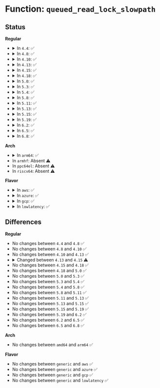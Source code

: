 # Function: <code>queued_read_lock_slowpath</code>

## Status
<b>Regular</b>
<ul>
<li>
<details>
<summary>In <code>4.4</code>: ✅</summary>

```c
void queued_read_lock_slowpath(struct qrwlock *lock, u32 cnts);
```

**Collision:** Unique Global

**Inline:** No

**Transformation:** False

**Instances:**

```
In kernel/locking/qrwlock.c (ffffffff810cbdc0)
Location: kernel/locking/qrwlock.c:67
Inline: False
Direct callers:
  - kernel/locking/spinlock.c:_raw_read_lock
  - kernel/locking/spinlock.c:_raw_read_lock_irq
  - kernel/locking/spinlock.c:_raw_read_lock_bh
  - kernel/locking/spinlock.c:_raw_read_lock_irqsave
```
**Symbols:**

```
ffffffff810cbdc0-ffffffff810cbe51: queued_read_lock_slowpath (STB_GLOBAL)
```
</details>
</li>
<li>
<details>
<summary>In <code>4.8</code>: ✅</summary>

```c
void queued_read_lock_slowpath(struct qrwlock *lock, u32 cnts);
```

**Collision:** Unique Global

**Inline:** No

**Transformation:** False

**Instances:**

```
In kernel/locking/qrwlock.c (ffffffff810d08d0)
Location: kernel/locking/qrwlock.c:67
Inline: False
Direct callers:
  - kernel/locking/spinlock.c:_raw_read_lock_irqsave
  - kernel/locking/spinlock.c:_raw_read_lock_irq
  - kernel/locking/spinlock.c:_raw_read_lock_bh
  - kernel/locking/spinlock.c:_raw_read_lock
```
**Symbols:**

```
ffffffff810d08d0-ffffffff810d0961: queued_read_lock_slowpath (STB_GLOBAL)
```
</details>
</li>
<li>
<details>
<summary>In <code>4.10</code>: ✅</summary>

```c
void queued_read_lock_slowpath(struct qrwlock *lock, u32 cnts);
```

**Collision:** Unique Global

**Inline:** No

**Transformation:** False

**Instances:**

```
In kernel/locking/qrwlock.c (ffffffff810d7340)
Location: kernel/locking/qrwlock.c:67
Inline: False
Direct callers:
  - kernel/locking/spinlock.c:_raw_read_lock_irqsave
  - kernel/locking/spinlock.c:_raw_read_lock_irq
  - kernel/locking/spinlock.c:_raw_read_lock_bh
  - kernel/locking/spinlock.c:_raw_read_lock
```
**Symbols:**

```
ffffffff810d7340-ffffffff810d73d1: queued_read_lock_slowpath (STB_GLOBAL)
```
</details>
</li>
<li>
<details>
<summary>In <code>4.13</code>: ✅</summary>

```c
void queued_read_lock_slowpath(struct qrwlock *lock, u32 cnts);
```

**Collision:** Unique Global

**Inline:** No

**Transformation:** False

**Instances:**

```
In kernel/locking/qrwlock.c (ffffffff810d6380)
Location: kernel/locking/qrwlock.c:68
Inline: False
Direct callers:
  - kernel/locking/spinlock.c:_raw_read_lock_irqsave
  - kernel/locking/spinlock.c:_raw_read_lock_irq
  - kernel/locking/spinlock.c:_raw_read_lock_bh
  - kernel/locking/spinlock.c:_raw_read_lock
```
**Symbols:**

```
ffffffff810d6380-ffffffff810d6411: queued_read_lock_slowpath (STB_GLOBAL)
```
</details>
</li>
<li>
<details>
<summary>In <code>4.15</code>: ✅</summary>

```c
void queued_read_lock_slowpath(struct qrwlock *lock);
```

**Collision:** Unique Global

**Inline:** No

**Transformation:** False

**Instances:**

```
In kernel/locking/qrwlock.c (ffffffff810de330)
Location: kernel/locking/qrwlock.c:30
Inline: False
Direct callers:
  - kernel/locking/spinlock.c:_raw_read_lock_irqsave
  - kernel/locking/spinlock.c:_raw_read_lock_irq
  - kernel/locking/spinlock.c:_raw_read_lock_bh
  - kernel/locking/spinlock.c:_raw_read_lock
```
**Symbols:**

```
ffffffff810de330-ffffffff810de3a5: queued_read_lock_slowpath (STB_GLOBAL)
```
</details>
</li>
<li>
<details>
<summary>In <code>4.18</code>: ✅</summary>

```c
void queued_read_lock_slowpath(struct qrwlock *lock);
```

**Collision:** Unique Global

**Inline:** No

**Transformation:** False

**Instances:**

```
In kernel/locking/qrwlock.c (ffffffff810e6900)
Location: kernel/locking/qrwlock.c:30
Inline: False
Direct callers:
  - kernel/locking/spinlock.c:_raw_read_lock_irqsave
  - kernel/locking/spinlock.c:_raw_read_lock_irq
  - kernel/locking/spinlock.c:_raw_read_lock_bh
  - kernel/locking/spinlock.c:_raw_read_lock
```
**Symbols:**

```
ffffffff810e6900-ffffffff810e697b: queued_read_lock_slowpath (STB_GLOBAL)
```
</details>
</li>
<li>
<details>
<summary>In <code>5.0</code>: ✅</summary>

```c
void queued_read_lock_slowpath(struct qrwlock *lock);
```

**Collision:** Unique Global

**Inline:** No

**Transformation:** False

**Instances:**

```
In kernel/locking/qrwlock.c (ffffffff810f1f00)
Location: kernel/locking/qrwlock.c:30
Inline: False
Direct callers:
  - kernel/locking/spinlock.c:_raw_read_lock_irqsave
  - kernel/locking/spinlock.c:_raw_read_lock_irq
  - kernel/locking/spinlock.c:_raw_read_lock_bh
  - kernel/locking/spinlock.c:_raw_read_lock
```
**Symbols:**

```
ffffffff810f1f00-ffffffff810f1f79: queued_read_lock_slowpath (STB_GLOBAL)
```
</details>
</li>
<li>
<details>
<summary>In <code>5.3</code>: ✅</summary>

```c
void queued_read_lock_slowpath(struct qrwlock *lock);
```

**Collision:** Unique Global

**Inline:** No

**Transformation:** False

**Instances:**

```
In kernel/locking/qrwlock.c (ffffffff810fa470)
Location: kernel/locking/qrwlock.c:21
Inline: False
Direct callers:
  - kernel/locking/spinlock.c:_raw_read_lock_irqsave
  - kernel/locking/spinlock.c:_raw_read_lock_irq
  - kernel/locking/spinlock.c:_raw_read_lock_bh
  - kernel/locking/spinlock.c:_raw_read_lock
```
**Symbols:**

```
ffffffff810fa470-ffffffff810fa4e9: queued_read_lock_slowpath (STB_GLOBAL)
```
</details>
</li>
<li>
<details>
<summary>In <code>5.4</code>: ✅</summary>

```c
void queued_read_lock_slowpath(struct qrwlock *lock);
```

**Collision:** Unique Global

**Inline:** No

**Transformation:** False

**Instances:**

```
In kernel/locking/qrwlock.c (ffffffff81106250)
Location: kernel/locking/qrwlock.c:21
Inline: False
Direct callers:
  - kernel/locking/spinlock.c:_raw_read_lock_irqsave
  - kernel/locking/spinlock.c:_raw_read_lock_irq
  - kernel/locking/spinlock.c:_raw_read_lock_bh
  - kernel/locking/spinlock.c:_raw_read_lock
```
**Symbols:**

```
ffffffff81106250-ffffffff811062c9: queued_read_lock_slowpath (STB_GLOBAL)
```
</details>
</li>
<li>
<details>
<summary>In <code>5.8</code>: ✅</summary>

```c
void queued_read_lock_slowpath(struct qrwlock *lock);
```

**Collision:** Unique Global

**Inline:** No

**Transformation:** False

**Instances:**

```
In kernel/locking/qrwlock.c (ffffffff81111170)
Location: kernel/locking/qrwlock.c:21
Inline: False
Direct callers:
  - kernel/locking/spinlock.c:_raw_read_lock_irqsave
  - kernel/locking/spinlock.c:_raw_read_lock_irq
  - kernel/locking/spinlock.c:_raw_read_lock_bh
  - kernel/locking/spinlock.c:_raw_read_lock
```
**Symbols:**

```
ffffffff81111170-ffffffff811111e9: queued_read_lock_slowpath (STB_GLOBAL)
```
</details>
</li>
<li>
<details>
<summary>In <code>5.11</code>: ✅</summary>

```c
void queued_read_lock_slowpath(struct qrwlock *lock);
```

**Collision:** Unique Global

**Inline:** No

**Transformation:** False

**Instances:**

```
In kernel/locking/qrwlock.c (ffffffff8110e2f0)
Location: kernel/locking/qrwlock.c:21
Inline: False
Direct callers:
  - kernel/locking/spinlock.c:_raw_read_lock_irqsave
  - kernel/locking/spinlock.c:_raw_read_lock_irq
  - kernel/locking/spinlock.c:_raw_read_lock_bh
  - kernel/locking/spinlock.c:_raw_read_lock
```
**Symbols:**

```
ffffffff8110e2f0-ffffffff8110e369: queued_read_lock_slowpath (STB_GLOBAL)
```
</details>
</li>
<li>
<details>
<summary>In <code>5.13</code>: ✅</summary>

```c
void queued_read_lock_slowpath(struct qrwlock *lock);
```

**Collision:** Unique Global

**Inline:** No

**Transformation:** False

**Instances:**

```
In kernel/locking/qrwlock.c (ffffffff8110ee00)
Location: kernel/locking/qrwlock.c:20
Inline: False
Direct callers:
  - kernel/locking/spinlock.c:_raw_read_lock_irqsave
  - kernel/locking/spinlock.c:_raw_read_lock_irq
  - kernel/locking/spinlock.c:_raw_read_lock_bh
  - kernel/locking/spinlock.c:_raw_read_lock
```
**Symbols:**

```
ffffffff8110ee00-ffffffff8110ee79: queued_read_lock_slowpath (STB_GLOBAL)
```
</details>
</li>
<li>
<details>
<summary>In <code>5.15</code>: ✅</summary>

```c
void queued_read_lock_slowpath(struct qrwlock *lock);
```

**Collision:** Unique Global

**Inline:** No

**Transformation:** False

**Instances:**

```
In kernel/locking/qrwlock.c (ffffffff8112e6a0)
Location: kernel/locking/qrwlock.c:20
Inline: False
Direct callers:
  - kernel/locking/spinlock.c:_raw_read_lock_irqsave
  - kernel/locking/spinlock.c:_raw_read_lock_irq
  - kernel/locking/spinlock.c:_raw_read_lock_bh
  - kernel/locking/spinlock.c:_raw_read_lock
```
**Symbols:**

```
ffffffff8112e6a0-ffffffff8112e719: queued_read_lock_slowpath (STB_GLOBAL)
```
</details>
</li>
<li>
<details>
<summary>In <code>5.19</code>: ✅</summary>

```c
void queued_read_lock_slowpath(struct qrwlock *lock);
```

**Collision:** Unique Global

**Inline:** No

**Transformation:** False

**Instances:**

```
In kernel/locking/qrwlock.c (ffffffff8114f8c0)
Location: kernel/locking/qrwlock.c:21
Inline: False
Direct callers:
  - kernel/locking/spinlock.c:__raw_read_lock_irqsave
  - kernel/locking/spinlock.c:_raw_read_lock_irq
  - kernel/locking/spinlock.c:_raw_read_lock_bh
  - kernel/locking/spinlock.c:_raw_read_lock
```
**Symbols:**

```
ffffffff8114f8c0-ffffffff8114fa15: queued_read_lock_slowpath (STB_GLOBAL)
```
</details>
</li>
<li>
<details>
<summary>In <code>6.2</code>: ✅</summary>

```c
void queued_read_lock_slowpath(struct qrwlock *lock);
```

**Collision:** Unique Global

**Inline:** No

**Transformation:** False

**Instances:**

```
In kernel/locking/qrwlock.c (ffffffff820d6c10)
Location: kernel/locking/qrwlock.c:21
Inline: False
Direct callers:
  - kernel/locking/spinlock.c:__raw_read_lock_irqsave
  - kernel/locking/spinlock.c:_raw_read_lock_irq
  - kernel/locking/spinlock.c:_raw_read_lock_bh
  - kernel/locking/spinlock.c:_raw_read_lock
```
**Symbols:**

```
ffffffff820d6c10-ffffffff820d6d65: queued_read_lock_slowpath (STB_GLOBAL)
```
</details>
</li>
<li>
<details>
<summary>In <code>6.5</code>: ✅</summary>

```c
void queued_read_lock_slowpath(struct qrwlock *lock);
```

**Collision:** Unique Global

**Inline:** No

**Transformation:** False

**Instances:**

```
In kernel/locking/qrwlock.c (ffffffff82159fa0)
Location: kernel/locking/qrwlock.c:21
Inline: False
Direct callers:
  - kernel/locking/spinlock.c:__raw_read_lock_irqsave
  - kernel/locking/spinlock.c:_raw_read_lock_irq
  - kernel/locking/spinlock.c:_raw_read_lock_bh
  - kernel/locking/spinlock.c:_raw_read_lock
```
**Symbols:**

```
ffffffff82159fa0-ffffffff8215a0f5: queued_read_lock_slowpath (STB_GLOBAL)
```
</details>
</li>
<li>
<details>
<summary>In <code>6.8</code>: ✅</summary>

```c
void queued_read_lock_slowpath(struct qrwlock *lock);
```

**Collision:** Unique Global

**Inline:** No

**Transformation:** False

**Instances:**

```
In kernel/locking/qrwlock.c (ffffffff8223d820)
Location: kernel/locking/qrwlock.c:21
Inline: False
Direct callers:
  - kernel/locking/spinlock.c:__raw_read_lock_irqsave
  - kernel/locking/spinlock.c:_raw_read_lock_irq
  - kernel/locking/spinlock.c:_raw_read_lock_bh
  - kernel/locking/spinlock.c:_raw_read_lock
```
**Symbols:**

```
ffffffff8223d820-ffffffff8223d975: queued_read_lock_slowpath (STB_GLOBAL)
```
</details>
</li>
</ul>
<b>Arch</b>
<ul>
<li>
<details>
<summary>In <code>arm64</code>: ✅</summary>

```c
void queued_read_lock_slowpath(struct qrwlock *lock);
```

**Collision:** Unique Global

**Inline:** No

**Transformation:** False

**Instances:**

```
In kernel/locking/qrwlock.c (ffff80001016c708)
Location: kernel/locking/qrwlock.c:21
Inline: False
Direct callers:
  - arch/arm/xen/p2m.c:__pfn_to_mfn
  - kernel/fork.c:walk_process_tree
  - kernel/exit.c:do_wait
  - kernel/exit.c:mm_update_next_owner
  - kernel/exit.c:is_current_pgrp_orphaned
  - kernel/resource.c:iomem_is_exclusive
  - kernel/resource.c:iomem_map_sanity_check
  - kernel/resource.c:lookup_resource
  - kernel/resource.c:region_intersects
  - kernel/resource.c:find_next_iomem_res
  - kernel/resource.c:r_start
  - kernel/ptrace.c:ptrace_check_attach
  - kernel/signal.c:__arm64_sys_kill
  - kernel/signal.c:get_signal
  - kernel/signal.c:do_signal_stop
  - kernel/signal.c:ptrace_stop
  - kernel/signal.c:kill_pgrp
  - kernel/sys.c:do_prlimit
  - kernel/sys.c:__arm64_sys_getpriority
  - kernel/sys.c:__arm64_sys_setpriority
  - kernel/sched/core.c:normalize_rt_tasks
  - kernel/sched/rt.c:sched_rt_handler
  - kernel/sched/rt.c:tg_set_rt_bandwidth
  - kernel/power/process.c:thaw_processes
  - kernel/power/process.c:try_to_freeze_tasks
  - kernel/cgroup/cgroup.c:cgroup_enable_task_cg_lists
  - kernel/pid_namespace.c:pidns_for_children_get
  - kernel/pid_namespace.c:reboot_pid_ns
  - kernel/pid_namespace.c:zap_pid_ns_processes
  - kernel/tracepoint.c:syscall_unregfunc
  - kernel/tracepoint.c:syscall_regfunc
  - kernel/trace/fgraph.c:start_graph_tracing
  - kernel/trace/trace_uprobe.c:uprobe_perf_filter
  - mm/mempolicy.c:mpol_shared_policy_lookup
  - mm/zsmalloc.c:zs_free
  - mm/zsmalloc.c:zs_map_object
  - fs/exec.c:de_thread
  - fs/exec.c:__arm64_sys_uselib
  - fs/exec.c:__arm64_sys_uselib
  - fs/fcntl.c:send_sigurg
  - fs/fcntl.c:send_sigurg
  - fs/fcntl.c:send_sigio
  - fs/fcntl.c:send_sigio
  - fs/fcntl.c:do_fcntl
  - fs/fcntl.c:do_fcntl
  - fs/fcntl.c:f_getown
  - fs/filesystems.c:__get_fs_type
  - fs/filesystems.c:filesystems_proc_show
  - fs/filesystems.c:__arm64_sys_sysfs
  - fs/filesystems.c:__arm64_sys_sysfs
  - fs/filesystems.c:fs_name
  - fs/fs_struct.c:chroot_fs_refs
  - fs/eventpoll.c:ep_poll_callback
  - fs/proc/generic.c:__proc_create
  - fs/proc/array.c:get_children_pid
  - fs/ext4/extents_status.c:ext4_es_delayed_clu
  - fs/ext4/extents_status.c:ext4_is_pending
  - fs/ext4/extents_status.c:ext4_es_lookup_extent
  - fs/ext4/extents_status.c:ext4_es_scan_clu
  - fs/ext4/extents_status.c:ext4_es_scan_range
  - fs/ext4/extents_status.c:ext4_es_find_extent_range
  - fs/ext4/inode.c:ext4_setattr
  - fs/ext4/inode.c:__ext4_iget
  - fs/ext4/super.c:ext4_sync_fs
  - fs/jbd2/transaction.c:jbd2_journal_begin_ordered_truncate
  - fs/jbd2/transaction.c:jbd2_journal_stop
  - fs/jbd2/transaction.c:jbd2__journal_restart
  - fs/jbd2/transaction.c:jbd2_journal_extend
  - fs/jbd2/transaction.c:start_this_handle
  - fs/jbd2/journal.c:jbd2_journal_errno
  - fs/jbd2/journal.c:jbd2_journal_get_log_tail
  - fs/jbd2/journal.c:jbd2_complete_transaction
  - fs/jbd2/journal.c:jbd2_transaction_committed
  - fs/jbd2/journal.c:jbd2_log_wait_commit
  - fs/jbd2/journal.c:jbd2_log_wait_commit
  - fs/jbd2/journal.c:__jbd2_journal_force_commit
  - security/keys/keyring.c:find_keyring_by_name
  - security/selinux/hooks.c:selinux_bprm_committed_creds
  - security/selinux/ss/services.c:security_read_policy
  - security/selinux/ss/services.c:security_netlbl_sid_to_secattr
  - security/selinux/ss/services.c:security_netlbl_secattr_to_sid
  - security/selinux/ss/services.c:selinux_audit_rule_match
  - security/selinux/ss/services.c:selinux_audit_rule_init
  - security/selinux/ss/services.c:security_policycap_supported
  - security/selinux/ss/services.c:security_get_permissions
  - security/selinux/ss/services.c:security_get_classes
  - security/selinux/ss/services.c:security_net_peersid_resolve
  - security/selinux/ss/services.c:security_sid_mls_copy
  - security/selinux/ss/services.c:security_get_bool_value
  - security/selinux/ss/services.c:security_fs_use
  - security/selinux/ss/services.c:security_genfs_sid
  - security/selinux/ss/services.c:security_get_user_sids
  - security/selinux/ss/services.c:security_node_sid
  - security/selinux/ss/services.c:security_netif_sid
  - security/selinux/ss/services.c:security_ib_endport_sid
  - security/selinux/ss/services.c:security_ib_pkey_sid
  - security/selinux/ss/services.c:security_port_sid
  - security/selinux/ss/services.c:security_policydb_len
  - security/selinux/ss/services.c:security_compute_av_user
  - security/selinux/ss/services.c:security_compute_av
  - security/selinux/ss/services.c:security_compute_xperms_decision
  - security/selinux/ss/services.c:security_bounded_transition
  - security/apparmor/label.c:__labelset_update
  - security/apparmor/label.c:aa_label_find_merge
  - security/apparmor/label.c:aa_label_insert
  - security/apparmor/label.c:vec_find
  - security/integrity/iint.c:integrity_iint_find
  - drivers/tty/tty_io.c:tty_release
  - drivers/tty/tty_jobctrl.c:tty_jobctrl_ioctl
  - drivers/tty/tty_jobctrl.c:tty_signal_session_leader
  - drivers/tty/tty_jobctrl.c:tty_open_proc_set_tty
  - drivers/tty/sysrq.c:send_sig_all
  - drivers/scsi/sg.c:sg_proc_seq_show_debug
  - drivers/scsi/sg.c:sg_proc_seq_show_debug
  - drivers/scsi/sg.c:sg_proc_seq_show_debug
  - drivers/scsi/sg.c:sg_proc_seq_show_devstrs
  - drivers/scsi/sg.c:sg_proc_seq_show_dev
  - drivers/scsi/sg.c:dev_seq_start
  - drivers/scsi/sg.c:sg_remove_device
  - drivers/scsi/sg.c:sg_poll
  - drivers/scsi/sg.c:sg_ioctl
  - drivers/scsi/sg.c:sg_ioctl
  - drivers/scsi/sg.c:sg_ioctl
  - drivers/scsi/sg.c:sg_open
  - drivers/net/ppp/ppp_generic.c:ppp_dev_name
  - drivers/net/ppp/ppp_generic.c:ppp_unit_number
  - drivers/net/ppp/ppp_generic.c:ppp_input_error
  - drivers/net/ppp/ppp_generic.c:ppp_input
  - drivers/net/ppp/ppp_generic.c:ppp_channel_push
  - drivers/cpufreq/cpufreq.c:cpufreq_quick_get
  - drivers/cpufreq/cpufreq.c:cpufreq_cpu_get
  - drivers/leds/led-triggers.c:led_trigger_blink_oneshot
  - net/core/sock.c:sock_i_ino
  - net/core/sock.c:sock_i_uid
  - net/core/neighbour.c:neigh_seq_start
  - net/core/neighbour.c:neigh_for_each
  - net/core/neighbour.c:neigh_dump_info
  - net/core/neighbour.c:neigh_fill_info
  - net/core/neighbour.c:neightbl_dump_info
  - net/core/neighbour.c:pneigh_lookup
  - net/core/net-sysfs.c:operstate_show
  - net/core/net-sysfs.c:address_show
  - net/core/netpoll.c:netpoll_setup
  - net/sched/sch_api.c:qdisc_lookup_ops
  - net/sched/sch_api.c:qdisc_get_default
  - net/sched/cls_api.c:__tcf_proto_lookup_ops
  - net/sched/act_api.c:tc_lookup_action
  - net/sched/act_api.c:tc_lookup_action_n
  - net/netlink/af_netlink.c:netlink_getsockopt
  - net/netlink/af_netlink.c:netlink_set_err
  - net/netlink/af_netlink.c:netlink_broadcast_filtered
  - net/netlink/af_netlink.c:netlink_getname
  - net/netlink/af_netlink.c:netlink_bind
  - net/netlink/af_netlink.c:netlink_create
  - net/netlink/af_netlink.c:netlink_create
  - net/ipv4/raw.c:raw_seq_start
  - net/ipv4/raw.c:raw_icmp_error
  - net/ipv4/raw.c:raw_local_deliver
  - net/ipv4/arp.c:arp_seq_show
  - net/ipv4/arp.c:arp_ioctl
  - net/ipv4/ping.c:ping_seq_start
  - net/ipv4/ping.c:ping_lookup
  - net/ipv4/ipmr.c:ipmr_vif_seq_start
  - net/ipv4/ipmr.c:ipmr_get_route
  - net/ipv4/ipmr.c:ipmr_get_route
  - net/ipv4/ipmr.c:ip_mr_input
  - net/ipv4/ipmr.c:ip_mr_input
  - net/ipv4/ipmr.c:ipmr_compat_ioctl
  - net/ipv4/ipmr.c:ipmr_ioctl
  - net/ipv4/ipmr.c:reg_vif_xmit
  - net/xfrm/xfrm_policy.c:xfrm_policy_timer
  - net/ipv6/anycast.c:ac6_seq_start
  - net/ipv6/anycast.c:ipv6_chk_acast_addr
  - net/ipv6/ip6_output.c:ip6_forward
  - net/ipv6/addrconf.c:addrconf_disable_policy_idev
  - net/ipv6/addrconf.c:inet6_fill_ifla6_attrs
  - net/ipv6/addrconf.c:in6_dump_addrs
  - net/ipv6/addrconf.c:addrconf_dad_run
  - net/ipv6/addrconf.c:addrconf_dad_completed
  - net/ipv6/addrconf.c:addrconf_dad_work
  - net/ipv6/addrconf.c:inet6_addr_del
  - net/ipv6/addrconf.c:addrconf_prefix_rcv
  - net/ipv6/addrconf.c:manage_tempaddrs
  - net/ipv6/addrconf.c:ipv6_get_lladdr
  - net/ipv6/route.c:rt6_score_route
  - net/ipv6/ip6_fib.c:fib6_del
  - net/ipv6/ndisc.c:ndisc_send_redirect
  - net/ipv6/ndisc.c:ndisc_recv_ns
  - net/ipv6/ndisc.c:ndisc_send_unsol_na
  - net/ipv6/raw.c:raw6_icmp_error
  - net/ipv6/raw.c:raw6_local_deliver
  - net/ipv6/mcast.c:igmp6_mcf_seq_next
  - net/ipv6/mcast.c:igmp6_mcf_seq_start
  - net/ipv6/mcast.c:igmp6_mc_seq_start
  - net/ipv6/mcast.c:ipv6_mc_netdev_event
  - net/ipv6/mcast.c:ipv6_mc_up
  - net/ipv6/mcast.c:ipv6_mc_down
  - net/ipv6/mcast.c:ipv6_mc_unmap
  - net/ipv6/mcast.c:mld_ifc_timer_expire
  - net/ipv6/mcast.c:ip6_mc_add_src
  - net/ipv6/mcast.c:ip6_mc_del_src
  - net/ipv6/mcast.c:mld_send_report
  - net/ipv6/mcast.c:igmp6_event_report
  - net/ipv6/mcast.c:igmp6_event_query
  - net/ipv6/mcast.c:ipv6_chk_mcast_addr
  - net/ipv6/mcast.c:mld_clear_delrec
  - net/ipv6/mcast.c:inet6_mc_check
  - net/ipv6/mcast.c:ip6_mc_find_dev_rcu
  - net/ipv6/ip6mr.c:ip6mr_get_route
  - net/ipv6/ip6mr.c:ip6_mr_input
  - net/ipv6/ip6mr.c:ip6mr_compat_ioctl
  - net/ipv6/ip6mr.c:ip6mr_ioctl
  - net/ipv6/ip6mr.c:reg_vif_xmit
  - net/ipv6/ip6mr.c:pim6_rcv
  - net/ipv6/ip6mr.c:ip6mr_vif_seq_start
```
**Symbols:**

```
ffff80001016c708-ffff80001016c854: queued_read_lock_slowpath (STB_GLOBAL)
```
</details>
</li>
<li>
In <code>armhf</code>: Absent ⚠️
</li>
<li>
In <code>ppc64el</code>: Absent ⚠️
</li>
<li>
In <code>riscv64</code>: Absent ⚠️
</li>
</ul>
<b>Flavor</b>
<ul>
<li>
<details>
<summary>In <code>aws</code>: ✅</summary>

```c
void queued_read_lock_slowpath(struct qrwlock *lock);
```

**Collision:** Unique Global

**Inline:** No

**Transformation:** False

**Instances:**

```
In kernel/locking/qrwlock.c (ffffffff810ff560)
Location: kernel/locking/qrwlock.c:21
Inline: False
Direct callers:
  - kernel/locking/spinlock.c:_raw_read_lock_irqsave
  - kernel/locking/spinlock.c:_raw_read_lock_irq
  - kernel/locking/spinlock.c:_raw_read_lock_bh
  - kernel/locking/spinlock.c:_raw_read_lock
```
**Symbols:**

```
ffffffff810ff560-ffffffff810ff5d9: queued_read_lock_slowpath (STB_GLOBAL)
```
</details>
</li>
<li>
<details>
<summary>In <code>azure</code>: ✅</summary>

```c
void queued_read_lock_slowpath(struct qrwlock *lock);
```

**Collision:** Unique Global

**Inline:** No

**Transformation:** False

**Instances:**

```
In kernel/locking/qrwlock.c (ffffffff810ef750)
Location: kernel/locking/qrwlock.c:21
Inline: False
Direct callers:
  - kernel/locking/spinlock.c:_raw_read_lock_irqsave
  - kernel/locking/spinlock.c:_raw_read_lock_irq
  - kernel/locking/spinlock.c:_raw_read_lock_bh
  - kernel/locking/spinlock.c:_raw_read_lock
```
**Symbols:**

```
ffffffff810ef750-ffffffff810ef7c9: queued_read_lock_slowpath (STB_GLOBAL)
```
</details>
</li>
<li>
<details>
<summary>In <code>gcp</code>: ✅</summary>

```c
void queued_read_lock_slowpath(struct qrwlock *lock);
```

**Collision:** Unique Global

**Inline:** No

**Transformation:** False

**Instances:**

```
In kernel/locking/qrwlock.c (ffffffff810fc720)
Location: kernel/locking/qrwlock.c:21
Inline: False
Direct callers:
  - kernel/locking/spinlock.c:_raw_read_lock_irqsave
  - kernel/locking/spinlock.c:_raw_read_lock_irq
  - kernel/locking/spinlock.c:_raw_read_lock_bh
  - kernel/locking/spinlock.c:_raw_read_lock
```
**Symbols:**

```
ffffffff810fc720-ffffffff810fc799: queued_read_lock_slowpath (STB_GLOBAL)
```
</details>
</li>
<li>
<details>
<summary>In <code>lowlatency</code>: ✅</summary>

```c
void queued_read_lock_slowpath(struct qrwlock *lock);
```

**Collision:** Unique Global

**Inline:** No

**Transformation:** False

**Instances:**

```
In kernel/locking/qrwlock.c (ffffffff81107950)
Location: kernel/locking/qrwlock.c:21
Inline: False
Direct callers:
  - kernel/locking/spinlock.c:_raw_read_lock_irqsave
  - kernel/locking/spinlock.c:_raw_read_lock_irq
  - kernel/locking/spinlock.c:_raw_read_lock_bh
  - kernel/locking/spinlock.c:_raw_read_lock
```
**Symbols:**

```
ffffffff81107950-ffffffff811079c9: queued_read_lock_slowpath (STB_GLOBAL)
```
</details>
</li>
</ul>

## Differences
<b>Regular</b>
<ul>
<li>
No changes between <code>4.4</code> and <code>4.8</code> ✅
</li>
<li>
No changes between <code>4.8</code> and <code>4.10</code> ✅
</li>
<li>
No changes between <code>4.10</code> and <code>4.13</code> ✅
</li>
<li>
<details>
<summary>Changed between <code>4.13</code> and <code>4.15</code> ⚠️</summary>
<ul>
<li>
<b>Param removed. </b>
<code>u32 cnts</code>
</li>
</ul>
</details>
</li>
<li>
No changes between <code>4.15</code> and <code>4.18</code> ✅
</li>
<li>
No changes between <code>4.18</code> and <code>5.0</code> ✅
</li>
<li>
No changes between <code>5.0</code> and <code>5.3</code> ✅
</li>
<li>
No changes between <code>5.3</code> and <code>5.4</code> ✅
</li>
<li>
No changes between <code>5.4</code> and <code>5.8</code> ✅
</li>
<li>
No changes between <code>5.8</code> and <code>5.11</code> ✅
</li>
<li>
No changes between <code>5.11</code> and <code>5.13</code> ✅
</li>
<li>
No changes between <code>5.13</code> and <code>5.15</code> ✅
</li>
<li>
No changes between <code>5.15</code> and <code>5.19</code> ✅
</li>
<li>
No changes between <code>5.19</code> and <code>6.2</code> ✅
</li>
<li>
No changes between <code>6.2</code> and <code>6.5</code> ✅
</li>
<li>
No changes between <code>6.5</code> and <code>6.8</code> ✅
</li>
</ul>
<b>Arch</b>
<ul>
<li>
No changes between <code>amd64</code> and <code>arm64</code> ✅
</li>
</ul>
<b>Flavor</b>
<ul>
<li>
No changes between <code>generic</code> and <code>aws</code> ✅
</li>
<li>
No changes between <code>generic</code> and <code>azure</code> ✅
</li>
<li>
No changes between <code>generic</code> and <code>gcp</code> ✅
</li>
<li>
No changes between <code>generic</code> and <code>lowlatency</code> ✅
</li>
</ul>
